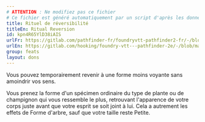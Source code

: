 ```yaml
---
# ATTENTION : Ne modifiez pas ce fichier
# Ce fichier est généré automatiquement par un script d'après les données du module Foundry VTT officiel et de sa traduction
title: Rituel de réversibilité
titleEn: Ritual Reversion
id: kpn4R65YlD38iAIS
urlFr: https://gitlab.com/pathfinder-fr/foundryvtt-pathfinder2-fr/-/blob/master/data/feats/kpn4R65YlD38iAIS.htm
urlEn: https://gitlab.com/hooking/foundry-vtt---pathfinder-2e/-/blob/master/packs/data/feats.db/ritual-reversion.json
group: feats
layout: dons
---
```

Vous pouvez temporairement revenir à une forme moins voyante sans amoindrir vos sens.

Vous prenez la forme d'un spécimen ordinaire du type de plante ou de champignon qui vous ressemble le plus, retrouvant l'apparence de votre corps juste avant que votre esprit se soit joint à lui. Cela a autrement les effets de <a class="entity-link" data-pack="pf2e.spells-srd" data-id="dileJ0Yxqg76LMvu" draggable="true">Forme d'arbre</a>, sauf que votre taille reste Petite.


